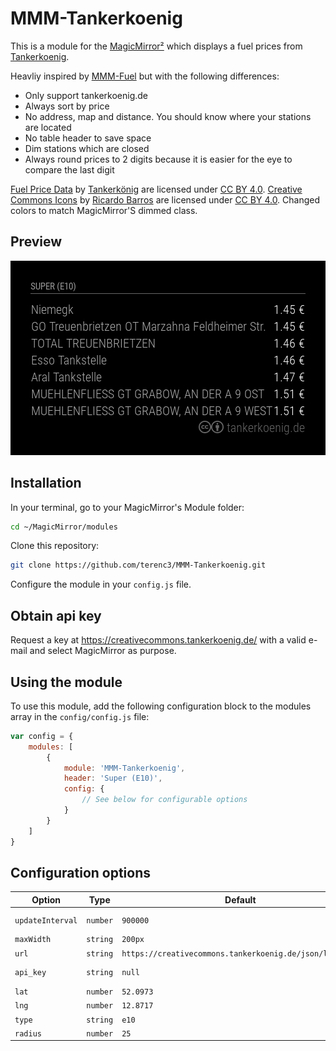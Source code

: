 # MMM-Tankerkoenig
This is a module for the [MagicMirror²](https://github.com/MichMich/MagicMirror/) which displays a fuel prices from [Tankerkoenig](https://www.tankerkoenig.de/).

Heavliy inspired by [MMM-Fuel](https://github.com/fewieden/MMM-Fuel) but with the following differences:

+ Only support tankerkoenig.de
+ Always sort by price
+ No address, map and distance. You should know where your stations are located
+ No table header to save space
+ Dim stations which are closed
+ Always round prices to 2 digits because it is easier for the eye to compare the last digit

[Fuel Price Data](https://creativecommons.tankerkoenig.de/) by [Tankerkönig](https://www.tankerkoenig.de/) are licensed under [CC BY 4.0](https://creativecommons.org/licenses/by/4.0/).
[Creative Commons Icons](http://cc-icons.github.io/) by [Ricardo Barros](https://twitter.com/richardba) are licensed under [CC BY 4.0](https://creativecommons.org/licenses/by/4.0/). Changed colors to match MagicMirror'S dimmed class.

## Preview
![](https://github.com/terenc3/MMM-Tankerkoenig/blob/master/screenshot.png?raw=true)

## Installation
In your terminal, go to your MagicMirror's Module folder:
```bash
cd ~/MagicMirror/modules
```

Clone this repository:
```bash
git clone https://github.com/terenc3/MMM-Tankerkoenig.git
```

Configure the module in your `config.js` file.

## Obtain api key
Request a key at https://creativecommons.tankerkoenig.de/ with a valid e-mail and select MagicMirror as purpose.

## Using the module
To use this module, add the following configuration block to the modules array in the `config/config.js` file:
```js
var config = {
    modules: [
        {
            module: 'MMM-Tankerkoenig',
            header: 'Super (E10)',
            config: {
                // See below for configurable options
            }
        }
    ]
}
```

## Configuration options
| Option           | Type       | Default 		| Description
|----------------- |----------- |-------------- | ---------------
| `updateInterval` | `number`	| `900000`		| Update interval in seconds. Not less then 300 (5min) according to Terms
| `maxWidth`       | `string`   | `200px`       | Max width of the module
| `url`        	   | `string`	| `https://creativecommons.tankerkoenig.de/json/list.php` | Address to fetch prices from.
| `api_key`		   | `string`	| `null`		| API Key from https://creativecommons.tankerkoenig.de/
| `lat`        	   | `number`	| `52.0973` 	| Latitude of your location
| `lng`        	   | `number`	| `12.8717`		| Longiude of your location
| `type`           | `string`	| `e10`			| Fuel type must be one of `e5`, `e10` or `diesel`
| `radius`         | `number`	| `25`			| Radius to search, max 25
